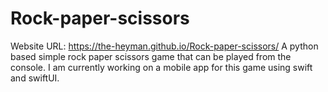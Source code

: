 # Rock-paper-scissors
Website URL: https://the-heyman.github.io/Rock-paper-scissors/
A python based simple rock paper scissors game that can be played from the console. 
I am currently working on a mobile app for this game using swift and swiftUI.
